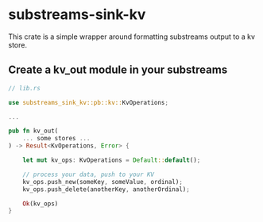 # substreams-sink-kv

This crate is a simple wrapper around formatting substreams output 
to a kv store.

## Create a kv_out module in your substreams

```rust
// lib.rs

use substreams_sink_kv::pb::kv::KvOperations;

...

pub fn kv_out(
    ... some stores ...
) -> Result<KvOperations, Error> {

    let mut kv_ops: KvOperations = Default::default();

    // process your data, push to your KV
    kv_ops.push_new(someKey, someValue, ordinal);
    kv_ops.push_delete(anotherKey, anotherOrdinal);

    Ok(kv_ops)
}
```
